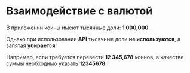 # Взаимодействие с валютой

В приложении коины имеют тысячные доли: **1 000,000**.

Однако при использовании **API** тысячные доли **не используются**, а запятая **убирается**.

Например, если требуется перевести **12 345,678** коинов, в качестве суммы необходимо указать **12345678**.